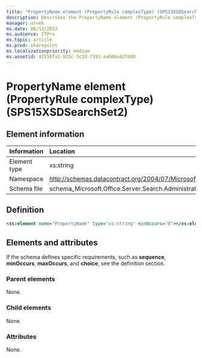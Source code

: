 ```yaml
---
title: "PropertyName element (PropertyRule complexType) (SPS15XSDSearchSet2)"
description: Describes the PropertyName element (PropertyRule complexType) (SPS15XSDSearchSet2) and provides the element information, a definition, and the elements and attributes.
manager: arnek
ms.date: 06/13/2022
ms.audience: ITPro
ms.topic: article
ms.prod: sharepoint
ms.localizationpriority: medium
ms.assetid: 41558fa1-925c-3c33-7391-aab06e42fdd0
---
```


# PropertyName element (PropertyRule complexType) (SPS15XSDSearchSet2)

 
  
## Element information

| Information | Location |
|:-----|:-----|
|Element type <br/> |xs:string  <br/> |
|Namespace <br/> |http://schemas.datacontract.org/2004/07/Microsoft.Office.Server.Search.Administration  <br/> |
|Schema file <br/> |schema_Microsoft.Office.Server.Search.Administration.xsd  <br/> |
   
## Definition

```XML
<xs:element name="PropertyName" type="xs:string" minOccurs="0"></xs:element>

```

## Elements and attributes

If the schema defines specific requirements, such as **sequence**, **minOccurs**, **maxOccurs**, and **choice**, see the definition section. 
  
### Parent elements

None.
  
### Child elements

None.
  
### Attributes

None.
  

